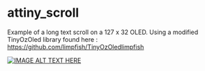# attiny_scroll
 
Example of a long text scroll on a 127 x 32 OLED. Using a modified TinyOzOled library found here : https://github.com/limpfish/TinyOzOledlimpfish

[![IMAGE ALT TEXT HERE](https://img.youtube.com/vi/wffpXHpPaIY/0.jpg)](https://www.youtube.com/watch?v=wffpXHpPaIY)
